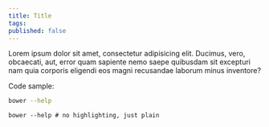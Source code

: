 ```yaml
---
title: Title
tags:
published: false
---
```


<p class="lead">Lorem ipsum dolor sit amet, consectetur adipisicing elit. Ducimus, vero, obcaecati, aut, error quam sapiente nemo saepe quibusdam sit excepturi nam quia corporis eligendi eos magni recusandae laborum minus inventore?</p>

Code sample:

~~~bash
bower --help
~~~

~~~markup
bower --help # no highlighting, just plain
~~~
